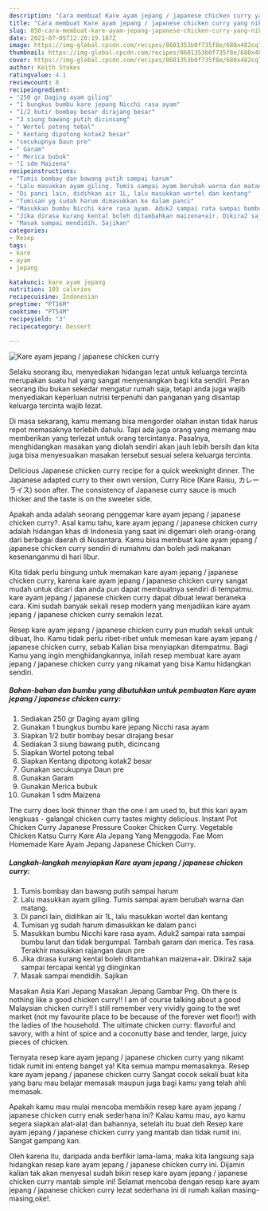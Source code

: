 ```yaml
---
description: "Cara membuat Kare ayam jepang / japanese chicken curry yang nikmat Untuk Jualan"
title: "Cara membuat Kare ayam jepang / japanese chicken curry yang nikmat Untuk Jualan"
slug: 850-cara-membuat-kare-ayam-jepang-japanese-chicken-curry-yang-nikmat-untuk-jualan
date: 2021-07-05T12:20:19.187Z
image: https://img-global.cpcdn.com/recipes/8601353b0f735f8e/680x482cq70/kare-ayam-jepang-japanese-chicken-curry-foto-resep-utama.jpg
thumbnail: https://img-global.cpcdn.com/recipes/8601353b0f735f8e/680x482cq70/kare-ayam-jepang-japanese-chicken-curry-foto-resep-utama.jpg
cover: https://img-global.cpcdn.com/recipes/8601353b0f735f8e/680x482cq70/kare-ayam-jepang-japanese-chicken-curry-foto-resep-utama.jpg
author: Keith Stokes
ratingvalue: 4.1
reviewcount: 8
recipeingredient:
- "250 gr Daging ayam giling"
- "1 bungkus bumbu kare jepang Nicchi rasa ayam"
- "1/2 butir bombay besar dirajang besar"
- "3 siung bawang putih dicincang"
- " Wortel potong tebal"
- " Kentang dipotong kotak2 besar"
- "secukupnya Daun pre"
- " Garam"
- " Merica bubuk"
- "1 sdm Maizena"
recipeinstructions:
- "Tumis bombay dan bawang putih sampai harum"
- "Lalu masukkan ayam giling. Tumis sampai ayam berubah warna dan matang."
- "Di panci lain, didihkan air 1L, lalu masukkan wortel dan kentang"
- "Tumisan yg sudah harum dimasukkan ke dalam panci"
- "Masukkan bumbu Nicchi kare rasa ayam. Aduk2 sampai rata sampai bumbu larut dan tidak bergumpal. Tambah garam dan merica. Tes rasa. Terakhir masukkan rajangan daun pre"
- "Jika dirasa kurang kental boleh ditambahkan maizena+air. Dikira2 saja sampai tercapai kental yg diinginkan"
- "Masak sampai mendidih. Sajikan"
categories:
- Resep
tags:
- kare
- ayam
- jepang

katakunci: kare ayam jepang 
nutrition: 103 calories
recipecuisine: Indonesian
preptime: "PT16M"
cooktime: "PT54M"
recipeyield: "3"
recipecategory: Dessert

---
```



![Kare ayam jepang / japanese chicken curry](https://img-global.cpcdn.com/recipes/8601353b0f735f8e/680x482cq70/kare-ayam-jepang-japanese-chicken-curry-foto-resep-utama.jpg)

Selaku seorang ibu, menyediakan hidangan lezat untuk keluarga tercinta merupakan suatu hal yang sangat menyenangkan bagi kita sendiri. Peran seorang ibu bukan sekedar mengatur rumah saja, tetapi anda juga wajib menyediakan keperluan nutrisi terpenuhi dan panganan yang disantap keluarga tercinta wajib lezat.

Di masa  sekarang, kamu memang bisa mengorder olahan instan tidak harus repot memasaknya terlebih dahulu. Tapi ada juga orang yang memang mau memberikan yang terlezat untuk orang tercintanya. Pasalnya, menghidangkan masakan yang diolah sendiri akan jauh lebih bersih dan kita juga bisa menyesuaikan masakan tersebut sesuai selera keluarga tercinta. 

Delicious Japanese chicken curry recipe for a quick weeknight dinner. The Japanese adapted curry to their own version, Curry Rice (Kare Raisu, カレーライス) soon after. The consistency of Japanese curry sauce is much thicker and the taste is on the sweeter side.

Apakah anda adalah seorang penggemar kare ayam jepang / japanese chicken curry?. Asal kamu tahu, kare ayam jepang / japanese chicken curry adalah hidangan khas di Indonesia yang saat ini digemari oleh orang-orang dari berbagai daerah di Nusantara. Kamu bisa membuat kare ayam jepang / japanese chicken curry sendiri di rumahmu dan boleh jadi makanan kesenanganmu di hari libur.

Kita tidak perlu bingung untuk memakan kare ayam jepang / japanese chicken curry, karena kare ayam jepang / japanese chicken curry sangat mudah untuk dicari dan anda pun dapat membuatnya sendiri di tempatmu. kare ayam jepang / japanese chicken curry dapat dibuat lewat beraneka cara. Kini sudah banyak sekali resep modern yang menjadikan kare ayam jepang / japanese chicken curry semakin lezat.

Resep kare ayam jepang / japanese chicken curry pun mudah sekali untuk dibuat, lho. Kamu tidak perlu ribet-ribet untuk memesan kare ayam jepang / japanese chicken curry, sebab Kalian bisa menyiapkan ditempatmu. Bagi Kamu yang ingin menghidangkannya, inilah resep membuat kare ayam jepang / japanese chicken curry yang nikamat yang bisa Kamu hidangkan sendiri.

<!--inarticleads1-->

##### Bahan-bahan dan bumbu yang dibutuhkan untuk pembuatan Kare ayam jepang / japanese chicken curry:

1. Sediakan 250 gr Daging ayam giling
1. Gunakan 1 bungkus bumbu kare jepang Nicchi rasa ayam
1. Siapkan 1/2 butir bombay besar dirajang besar
1. Sediakan 3 siung bawang putih, dicincang
1. Siapkan  Wortel potong tebal
1. Siapkan  Kentang dipotong kotak2 besar
1. Gunakan secukupnya Daun pre
1. Gunakan  Garam
1. Gunakan  Merica bubuk
1. Gunakan 1 sdm Maizena


The curry does look thinner than the one I am used to, but this kari ayam lengkuas - galangal chicken curry tastes mighty delicious. Instant Pot Chicken Curry Japanese Pressure Cooker Chicken Curry. Vegetable Chicken Katsu Curry Kare Ala Jepang Yang Menggoda. Fae Mom Homemade Kare Ayam Jepang Japanese Chicken Curry. 

<!--inarticleads2-->

##### Langkah-langkah menyiapkan Kare ayam jepang / japanese chicken curry:

1. Tumis bombay dan bawang putih sampai harum
1. Lalu masukkan ayam giling. Tumis sampai ayam berubah warna dan matang.
1. Di panci lain, didihkan air 1L, lalu masukkan wortel dan kentang
1. Tumisan yg sudah harum dimasukkan ke dalam panci
1. Masukkan bumbu Nicchi kare rasa ayam. Aduk2 sampai rata sampai bumbu larut dan tidak bergumpal. Tambah garam dan merica. Tes rasa. Terakhir masukkan rajangan daun pre
1. Jika dirasa kurang kental boleh ditambahkan maizena+air. Dikira2 saja sampai tercapai kental yg diinginkan
1. Masak sampai mendidih. Sajikan


Masakan Asia Kari Jepang Masakan Jepang Gambar Png. Oh there is nothing like a good chicken curry!! I am of course talking about a good Malaysian chicken curry!! I still remember very vividly going to the wet market (not my favourite place to be because of the forever wet floor!) with the ladies of the household. The ultimate chicken curry: flavorful and savory, with a hint of spice and a coconutty base and tender, large, juicy pieces of chicken. 

Ternyata resep kare ayam jepang / japanese chicken curry yang nikamt tidak rumit ini enteng banget ya! Kita semua mampu memasaknya. Resep kare ayam jepang / japanese chicken curry Sangat cocok sekali buat kita yang baru mau belajar memasak maupun juga bagi kamu yang telah ahli memasak.

Apakah kamu mau mulai mencoba membikin resep kare ayam jepang / japanese chicken curry enak sederhana ini? Kalau kamu mau, ayo kamu segera siapkan alat-alat dan bahannya, setelah itu buat deh Resep kare ayam jepang / japanese chicken curry yang mantab dan tidak rumit ini. Sangat gampang kan. 

Oleh karena itu, daripada anda berfikir lama-lama, maka kita langsung saja hidangkan resep kare ayam jepang / japanese chicken curry ini. Dijamin kalian tak akan menyesal sudah bikin resep kare ayam jepang / japanese chicken curry mantab simple ini! Selamat mencoba dengan resep kare ayam jepang / japanese chicken curry lezat sederhana ini di rumah kalian masing-masing,oke!.

